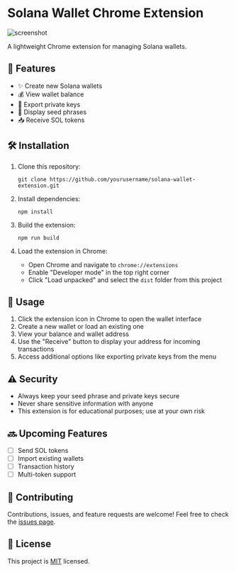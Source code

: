 # Solana Wallet Chrome Extension

![screenshot](https://github.com/user-attachments/assets/aae40dc0-7edb-4138-b5a7-a6408c23aba9)

A lightweight Chrome extension for managing Solana wallets.

## 🚀 Features

- ✨ Create new Solana wallets
- 💰 View wallet balance
- 🔑 Export private keys
- 🌱 Display seed phrases
- 📥 Receive SOL tokens

## 🛠 Installation

1. Clone this repository:
   ```
   git clone https://github.com/yourusername/solana-wallet-extension.git
   ```

2. Install dependencies:
   ```
   npm install
   ```

3. Build the extension:
   ```
   npm run build
   ```

4. Load the extension in Chrome:
   - Open Chrome and navigate to `chrome://extensions`
   - Enable "Developer mode" in the top right corner
   - Click "Load unpacked" and select the `dist` folder from this project

## 📖 Usage

1. Click the extension icon in Chrome to open the wallet interface
2. Create a new wallet or load an existing one
3. View your balance and wallet address
4. Use the "Receive" button to display your address for incoming transactions
5. Access additional options like exporting private keys from the menu

## ⚠️ Security

- Always keep your seed phrase and private keys secure
- Never share sensitive information with anyone
- This extension is for educational purposes; use at your own risk

## 🔜 Upcoming Features

- [ ] Send SOL tokens
- [ ] Import existing wallets
- [ ] Transaction history
- [ ] Multi-token support

## 🤝 Contributing

Contributions, issues, and feature requests are welcome! Feel free to check the [issues page](https://github.com/yourusername/solana-wallet-extension/issues).

## 📄 License

This project is [MIT](https://opensource.org/licenses/MIT) licensed.
